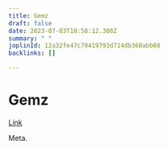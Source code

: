 ```yaml
---
title: Gemz
draft: false
date: 2023-07-03T18:58:12.308Z
summary: " "
joplinId: 12a32fe47c79419793d714db360abb08
backlinks: []

---
```

# Gemz

[Link](https://gemz.community/)

Meta.